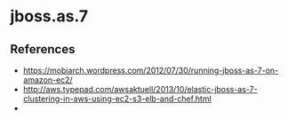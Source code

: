 # jboss.as.7

## References
* https://mobiarch.wordpress.com/2012/07/30/running-jboss-as-7-on-amazon-ec2/
* http://aws.typepad.com/awsaktuell/2013/10/elastic-jboss-as-7-clustering-in-aws-using-ec2-s3-elb-and-chef.html
* 
